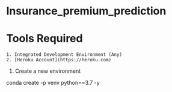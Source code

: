 # Insurance_premium_prediction

# Tools Required

    1. Integrated Development Environment (Any)
    2. [Heroku Account](https://heroku.com)

1. Create a new environment

conda create -p venv python==3.7 -y
